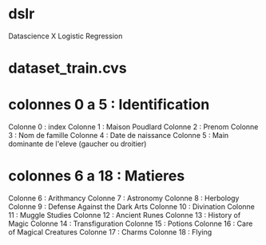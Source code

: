 # dslr
Datascience X Logistic Regression


# dataset_train.cvs
# colonnes 0 a 5 : Identification
Colonne 0 : index 
Colonne 1 : Maison Poudlard
Colonne 2 : Prenom
Colonne 3 : Nom de famille
Colonne 4 : Date de naissance
Colonne 5 : Main dominante de l'eleve (gaucher ou droitier)

# colonnes 6 a 18 : Matieres
Colonne 6 : Arithmancy
Colonne 7 : Astronomy
Colonne 8 : Herbology
Colonne 9 : Defense Against the Dark Arts
Colonne 10 : Divination
Colonne 11 : Muggle Studies
Colonne 12 : Ancient Runes
Colonne 13 : History of Magic
Colonne 14 : Transfiguration
Colonne 15 : Potions
Colonne 16 : Care of Magical Creatures
Colonne 17 : Charms
Colonne 18 : Flying
